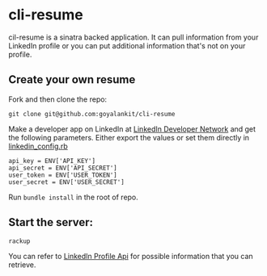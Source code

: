 cli-resume
==========

cil-resume is a sinatra backed application. It can pull information from your LinkedIn profile or you can put additional information that's not on your profile.

## Create your own resume

Fork and then clone the repo:
```
git clone git@github.com:goyalankit/cli-resume
```

Make a developer app on LinkedIn at [LinkedIn Developer Network](https://www.linkedin.com/secure/developer) and get the following parameters. Either export the values or set them directly in [linkedin_config.rb](https://github.com/goyalankit/cli-resume/blob/master/config/linkedin_config.rb)
```
api_key = ENV['API_KEY']
api_secret = ENV['API_SECRET']
user_token = ENV['USER_TOKEN']
user_secret = ENV['USER_SECRET']
```

Run `bundle install` in the root of repo. 

## Start the server:
```
rackup
```

You can refer to [LinkedIn Profile Api](https://developer.linkedin.com/documents/profile-fields) for possible information that you can retrieve.
